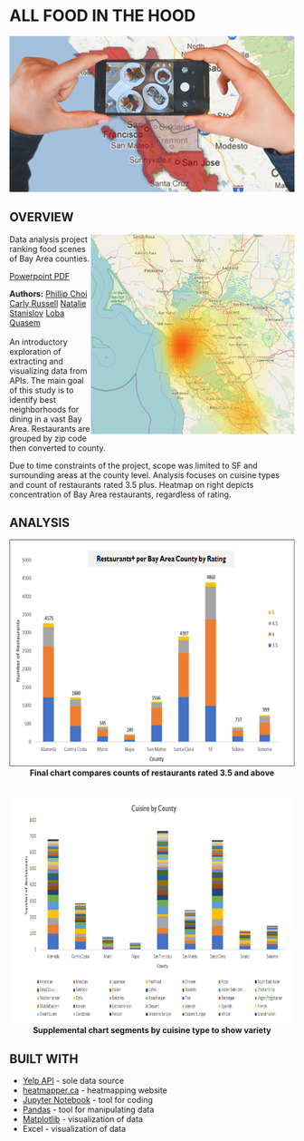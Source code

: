 # ALL FOOD IN THE HOOD
<p align="center">
  <img src="Resources/Images/foodinthehood.png">
  <br>
</p>

## OVERVIEW
<img src="Resources/Images/count_per_coord_yellow.PNG" width="360" align="right"/>

Data analysis project ranking food scenes of Bay Area counties.

<a href="All food in the hood.pdf">Powerpoint PDF</a>

<b>Authors:</b>
<span>
<a href="https://github.com/beezmo">Phillip Choi</a>
<a href="https://github.com/carussell1984">Carly Russell</a>
<a href="https://github.com/datamoa">Natalie Stanislov</a>
<a href="https://github.com/lquasem">Loba Quasem</a>
</span>
<br>
<br>
An introductory exploration of extracting and visualizing data from APIs. The main goal of this study is to identify best neighborhoods for dining in a vast Bay Area. Restaurants are grouped by zip code then converted to county. 

Due to time constraints of the project, scope was limited to SF and surrounding areas at the county level. Analysis focuses on cuisine types and count of restaurants rated 3.5 plus. Heatmap on right depicts concentration of Bay Area restaurants, regardless of rating.

## ANALYSIS
<p align="center">
  <img src="Resources/Images/rating.png" height="400"/>
  <br>
    <b>Final chart compares counts of restaurants rated 3.5 and above</b>
  <br>
  <br>
  <br>
  <img src="Resources/Images/cuisine.png" height="400"/>
  <br>
    <b>Supplemental chart segments by cuisine type to show variety</b>
</p>

## BUILT WITH
* <a href="https://www.yelp.com/developers">Yelp API</a> - sole data source
* <a href="http://www.heatmapper.ca/">heatmapper.ca</a> - heatmapping website
* <a href="https://jupyter.org">Jupyter Notebook</a> - tool for coding
* <a href="https://pandas.pydata.org/">Pandas</a> - tool for manipulating data
* <a href="https://matplotlib.org/">Matplotlib</a> - visualization of data
* Excel - visualization of data
